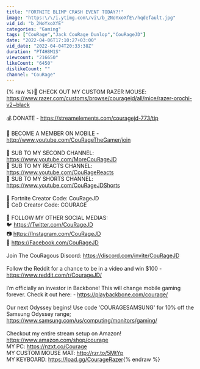 ```yaml
---
title: "FORTNITE BLIMP CRASH EVENT TODAY?!"
image: "https:\/\/i.ytimg.com\/vi\/b_2NoYxoXfE\/hqdefault.jpg"
vid_id: "b_2NoYxoXfE"
categories: "Gaming"
tags: ["CouRage","Jack CouRage Dunlop","CouRageJD"]
date: "2022-04-06T17:10:27+03:00"
vid_date: "2022-04-04T20:33:38Z"
duration: "PT4H8M1S"
viewcount: "216650"
likeCount: "6450"
dislikeCount: ""
channel: "CouRage"
---
```

{% raw %}👕 CHECK OUT MY CUSTOM RAZER MOUSE: <a rel="nofollow" target="blank" href="https://www.razer.com/customs/browse/couragejd/all/mice/razer-orochi-v2~black">https://www.razer.com/customs/browse/couragejd/all/mice/razer-orochi-v2~black</a><br /><br />💰 DONATE - <a rel="nofollow" target="blank" href="https://streamelements.com/couragejd-773/tip">https://streamelements.com/couragejd-773/tip</a><br /><br />💪 BECOME A MEMBER ON MOBILE - <a rel="nofollow" target="blank" href="http://www.youtube.com/CouRageTheGamer/join">http://www.youtube.com/CouRageTheGamer/join</a><br /><br />🎥 SUB TO MY SECOND CHANNEL: <a rel="nofollow" target="blank" href="https://www.youtube.com/MoreCouRageJD">https://www.youtube.com/MoreCouRageJD</a><br />🎥 SUB TO MY REACTS CHANNEL: <a rel="nofollow" target="blank" href="https://www.youtube.com/CouRageReacts">https://www.youtube.com/CouRageReacts</a><br />🎥 SUB TO MY SHORTS CHANNEL: <a rel="nofollow" target="blank" href="https://www.youtube.com/CouRageJDShorts">https://www.youtube.com/CouRageJDShorts</a><br /><br />👊 Fortnite Creator Code: CouRageJD<br />👊 CoD Creator Code: COURAGE<br /><br />📲 FOLLOW MY OTHER SOCIAL MEDIAS:<br />🐦 <a rel="nofollow" target="blank" href="https://Twitter.com/CouRageJD">https://Twitter.com/CouRageJD</a><br />📷 <a rel="nofollow" target="blank" href="https://Instagram.com/CouRageJD">https://Instagram.com/CouRageJD</a><br />📘 <a rel="nofollow" target="blank" href="https://Facebook.com/CouRageJD">https://Facebook.com/CouRageJD</a><br /><br />Join The CouRagous Discord: <a rel="nofollow" target="blank" href="https://discord.com/invite/CouRageJD">https://discord.com/invite/CouRageJD</a><br /><br />Follow the Reddit for a chance to be in a video and win $100 - <a rel="nofollow" target="blank" href="https://www.reddit.com/r/CourageJD/">https://www.reddit.com/r/CourageJD/</a><br /><br />I’m officially an investor in Backbone! This will change mobile gaming forever. Check it out here: - <a rel="nofollow" target="blank" href="https://playbackbone.com/courage/">https://playbackbone.com/courage/</a><br /><br />Our next Odyssey begins! Use code 'COURAGESAMSUNG' for 10% off the Samsung Odyssey range; <a rel="nofollow" target="blank" href="https://www.samsung.com/us/computing/monitors/gaming/">https://www.samsung.com/us/computing/monitors/gaming/</a><br /><br />Checkout my entire stream setup on Amazon! <a rel="nofollow" target="blank" href="https://www.amazon.com/shop/courage">https://www.amazon.com/shop/courage</a><br />MY PC: <a rel="nofollow" target="blank" href="https://nzxt.co/Courage">https://nzxt.co/Courage</a><br />MY CUSTOM MOUSE MAT: <a rel="nofollow" target="blank" href="http://rzr.to/5MtYp">http://rzr.to/5MtYp</a><br />MY KEYBOARD: <a rel="nofollow" target="blank" href="https://load.gg/CourageRazer">https://load.gg/CourageRazer</a>{% endraw %}

